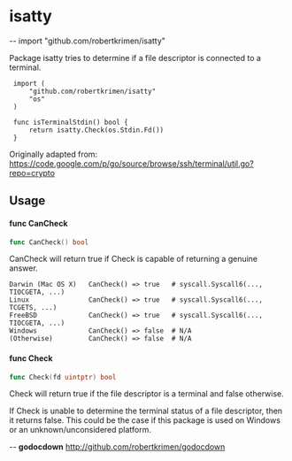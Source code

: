 # isatty
--
    import "github.com/robertkrimen/isatty"

Package isatty tries to determine if a file descriptor is connected to a terminal.

     import (
         "github.com/robertkrimen/isatty"
         "os"
     )

     func isTerminalStdin() bool {
         return isatty.Check(os.Stdin.Fd())
     }

Originally adapted from: https://code.google.com/p/go/source/browse/ssh/terminal/util.go?repo=crypto

## Usage

#### func  CanCheck

```go
func CanCheck() bool
```
CanCheck will return true if Check is capable of returning a genuine answer.

    Darwin (Mac OS X)   CanCheck() => true   # syscall.Syscall6(..., TIOCGETA, ...)
    Linux               CanCheck() => true   # syscall.Syscall6(..., TCGETS, ...)
    FreeBSD             CanCheck() => true   # syscall.Syscall6(..., TIOCGETA, ...)
    Windows             CanCheck() => false  # N/A
    (Otherwise)         CanCheck() => false  # N/A

#### func  Check

```go
func Check(fd uintptr) bool
```
Check will return true if the file descriptor is a terminal and false otherwise.

If Check is unable to determine the terminal status of a file descriptor, then
it returns false. This could be the case if this package is used on Windows or
an unknown/unconsidered platform.

--
**godocdown** http://github.com/robertkrimen/godocdown
